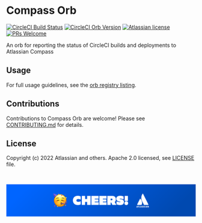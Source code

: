 # Compass Orb

[![CircleCI Build Status](https://circleci.com/gh/atlassian-labs/Compass-Orb.svg?style=shield 'CircleCI Build Status')](https://circleci.com/gh/atlassian-labs/Compass-Orb) [![CircleCI Orb Version](https://badges.circleci.com/orbs/atlassian/compass.svg)](https://circleci.com/orbs/registry/orb/atlassian/compass) [![Atlassian license](https://img.shields.io/badge/license-Apache%202.0-blue.svg?style=flat-square)](LICENSE) [![PRs Welcome](https://img.shields.io/badge/PRs-welcome-brightgreen.svg?style=flat-square)](CONTRIBUTING.md)

An orb for reporting the status of CircleCI builds and deployments to Atlassian Compass

## Usage

For full usage guidelines, see the [orb registry listing](http://circleci.com/orbs/registry/orb/atlassian/compass).

## Contributions

Contributions to Compass Orb are welcome! Please see [CONTRIBUTING.md](CONTRIBUTING.md) for details.

## License

Copyright (c) 2022 Atlassian and others.
Apache 2.0 licensed, see [LICENSE](LICENSE) file.

<br/>

[![With â¤ï¸ from Atlassian](https://raw.githubusercontent.com/atlassian-internal/oss-assets/master/banner-cheers.png)](https://www.atlassian.com)
